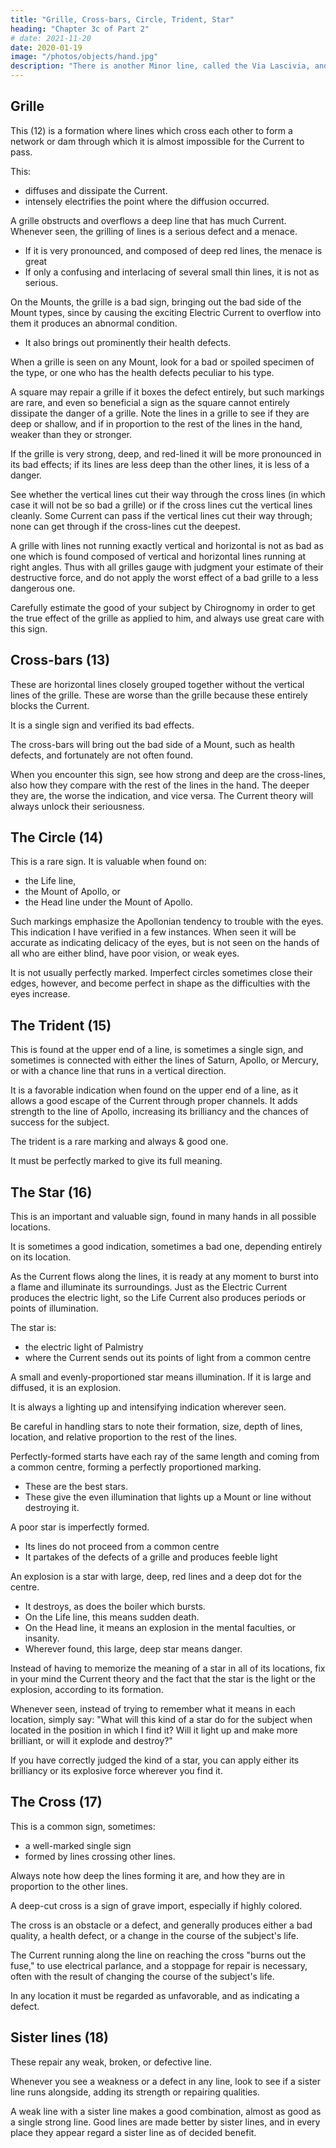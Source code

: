 ```yaml
---
title: "Grille, Cross-bars, Circle, Trident, Star"
heading: "Chapter 3c of Part 2"
# date: 2021-11-20
date: 2020-01-19
image: "/photos/objects/hand.jpg"
description: "There is another Minor line, called the Via Lascivia, and supposed to be a sister line to the Mercury line. But I consider it as a chance line, and so it does not have  fixed place among the Minor lines"
---
```




## Grille 

This (12) is a formation where lines which cross each other to form a network or dam through which it is almost impossible for the Current to pass. <!-- ; as, for example, if an Electric Current were turned into a wire netting, when we know it would zigzag in every direction, be obstructed so it could not continue its passage, and would be forced to escape through the ends of each wire in the net. -->

This:
- diffuses and dissipate the Current.
- intensely electrifies the point where the diffusion occurred. 

A grille obstructs and overflows a deep line that has much Current. Whenever seen, the grilling of lines is a serious defect and a menace. 
- If it is very pronounced, and composed of deep red lines, the menace is great
- If only a confusing and interlacing of several small thin lines, it is not as serious. 

On the Mounts, the grille is a bad sign, bringing out the bad side of the Mount types, since by causing the exciting Electric Current to overflow into them it produces an abnormal condition. 
- It also brings out prominently their health defects.

<!--  Character Of The Lines - Defects, Repair, Strengthening Lines. Part 5 --> 

When a grille is seen on any Mount, look for a bad or spoiled specimen of the type, or one who has the health defects peculiar to his type. 

A square may repair a grille if it boxes the defect entirely, but such markings are rare, and even so beneficial a sign as the square cannot entirely dissipate the danger of a grille. Note the lines in a grille to see if they are deep or shallow, and if in proportion to the rest of the lines in the hand, weaker than they or stronger. 

If the grille is very strong, deep, and red-lined it will be more pronounced in its bad effects; if its lines are less deep than the other lines, it is less of a danger. 

See whether the vertical lines cut their way through the cross lines (in which case it will not be so bad a grille) or if the cross lines cut the vertical lines cleanly. Some Current can pass if the vertical lines cut their way through; none can get through if the cross-lines cut the deepest. 

A grille with lines not running exactly vertical and horizontal is not as bad as one which is found composed of vertical and horizontal lines running at right angles. Thus with all grilles gauge with judgment your estimate of their destructive force, and do not apply the worst effect of a bad grille to a less dangerous one. 

Carefully estimate the good of your subject by Chirognomy in order to get the true effect of the grille as applied to him, and always use great care with this sign. 


## Cross-bars (13)

These are horizontal lines closely grouped together without the vertical lines of the grille. These are worse than the grille because these entirely blocks the Current. <!--  and has no chance to escape except by overflowing the obstruction, and to do this it must first overflow the surrounding parts. I have given the name of Cross-bars to this marking, as I have often encountered -->

It is a single sign and verified its bad effects.

The cross-bars will bring out the bad side of a Mount, such as health defects, and fortunately are not often found. 

When you encounter this sign, see how strong and deep are the cross-lines, also how they compare with the rest of the lines in the hand. The deeper they are, the worse the indication, and vice versa. The Current theory will always unlock their seriousness. 


## The Circle (14)

This is a rare sign. It is valuable when found on:
- the Life line,
- the Mount of Apollo, or
- the Head line under the Mount of Apollo. 

Such markings emphasize the Apollonian tendency to trouble with the eyes. This indication I have verified in a few instances. When seen it will be accurate as indicating delicacy of the eyes, but is not seen on the hands of all who are either blind, have poor vision, or weak eyes.

It is not usually perfectly marked. Imperfect circles sometimes close their edges, however, and become perfect in shape as the difficulties with the eyes increase. 

<!-- Character Of The Lines Defects And Repair Individu 170 No. 13. Character Of The Lines Defects And Repair Individu 171 No. 14.  -->

## The Trident (15) 

This is found at the upper end of a line, is sometimes a single sign, and sometimes is connected with either the lines of Saturn, Apollo, or Mercury, or with a chance line that runs in a vertical direction. 

It is a favorable indication when found on the upper end of a line, as it allows a good escape of the Current through proper channels. It adds strength to the line of Apollo, increasing its brilliancy and the chances of success for the subject. 

The trident is a rare marking and always & good one.

It must be perfectly marked to give its full meaning.


## The Star (16)

This is an important and valuable sign, found in many hands in all possible locations. 

It is sometimes a good indication, sometimes a bad one, depending entirely on its location. 

As the Current flows along the lines, it is ready at any moment to burst into a flame and illuminate its surroundings. Just as the Electric Current produces the electric light, so the Life Current also produces periods or points of illumination.

The star is:
- the electric light of Palmistry
- where the Current sends out its points of light from a common centre

A small and evenly-proportioned star means illumination. If it is large and diffused, it is an explosion. 

It is always a lighting up and intensifying indication wherever seen. 

Be careful in handling stars to note their formation, size, depth of lines, location, and relative proportion to the rest of the lines. 

Perfectly-formed starts have each ray of the same length and coming from a common centre, forming a perfectly proportioned marking. 
- These are the best stars.
- These give the even illumination that lights up a Mount or line without destroying it. 

A poor star is imperfectly formed.
- Its lines do not proceed from a common centre
- It partakes of the defects of a grille and produces feeble light

An explosion is a star with large, deep, red lines and a deep dot for the centre.
- It destroys, as does the boiler which bursts. 
- On the Life line, this means sudden death. 
- On the Head line, it means an explosion in the mental faculties, or insanity.
- Wherever found, this large, deep star<!--  is excess, which --> means danger. 

Instead of having to memorize the meaning of a star in all of its locations, fix in your mind the Current theory and the fact that the star is the light or the explosion, according to its formation. 

Whenever seen, instead of trying to remember what it means in each location, simply say: "What will this kind of a star do for the subject when located in the position in which I find it?  Will it light up and make more brilliant, or will it explode and destroy?"

If you have correctly judged the kind of a star, you can apply either its brilliancy or its explosive force wherever you find it. <!-- to the location or line on which you find it. This is the only correct and at the same time simple way to read stars. It is such an important sign, and so often found, that you must be able to read it quickly and correctly whenever it is met.  -->

<!-- Only the general theory of the star is intended to be made plain here =  the application will be made to different lines and Mounts later. The star is the illumination, the electric light, making brilliant if a good one, but the danger signal or explosion if too large, deep cut, and red.  -->

<!-- Character Of The Lines Defects And Repair Individu 172 No. 15. Character Of The Lines Defects And Repair Individu 173 No. 16. Character Of The Lines Defects And Repair Individu 174 No. 17. Character Of The Lines Defects And Repair Individu 175 No. 18.  -->

## The Cross (17)

This is a common sign, sometimes:
- a well-marked single sign
- formed by lines crossing other lines. 

Always note how deep the lines forming it are, and how they are in proportion to the other lines. 

A deep-cut cross is a sign of grave import, especially if highly colored. 

The cross is an obstacle or a defect, and generally produces either a bad quality, a health defect, or a change in the course of the subject's life. 

The Current running along the line on reaching the cross "burns out the fuse," to use electrical parlance, and a stoppage for repair is necessary, often with the result of changing the course of the subject's life. 

In any location it must be regarded as unfavorable, and as indicating a defect. 



## Sister lines (18)

These repair any weak, broken, or defective line.  

Whenever you see a weakness or a defect in any line, look to see if a sister line runs alongside, adding its strength or repairing qualities. 

A weak line with a sister line makes a good combination, almost as good as a single strong line. Good lines are made better by sister lines, and in every place they appear regard a sister line as of decided benefit. 

<!-- The study of the general characteristics of the lines and signs of which this chapter treats is the keystone to the study of the individual lines and combinations. I have been explicit concerning each change in the lines, all defects, and the way individual signs are produced, as I wish to get the general theory of the Current well fixed in your mind. The application of this hypothesis to the individual lines makes it easy to read their innumerable variations, and it is only this conception of the Electric Current which will make it possible to reason out all of the possible combinations of lines you will be called upon to read. -->